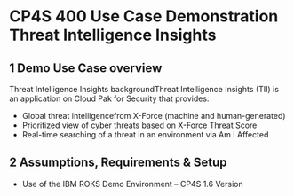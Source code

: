 # CP4S 400 Use Case Demonstration Threat Intelligence Insights

##  1 Demo Use Case overview

Threat Intelligence Insights backgroundThreat Intelligence Insights (TII) is an application on Cloud Pak for Security that provides:
- Global threat intelligencefrom X-Force (machine and human-generated)
- Prioritized view of cyber threats based on X-Force Threat Score
- Real-time searching of a threat in an environment via Am I Affected

## 2 Assumptions, Requirements & Setup

- Use of the IBM ROKS Demo Environment – CP4S 1.6 Version
